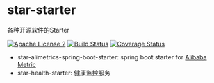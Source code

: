 # star-starter

各种开源软件的Starter 

[![Apache License 2](https://img.shields.io/badge/license-ASF2-blue.svg)](https://www.apache.org/licenses/LICENSE-2.0.txt)
[![Build Status](https://travis-ci.com/knightliao/star-starter.svg?branch=main)](https://travis-ci.com/knightliao/star-starter)
[![Coverage Status](https://coveralls.io/repos/github/knightliao/star-starter/badge.svg?branch=main)](https://coveralls.io/github/knightliao/star-starter?branch=main)


- star-alimetrics-spring-boot-starter: spring boot starter for [Alibaba Metric](https://github.com/alibaba/metrics) 
- star-health-starter: 健康监控服务 


